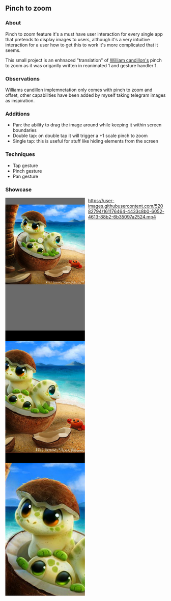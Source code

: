 ## Pinch to zoom

### About
Pinch to zoom feature it's a must have user interaction for every single app that pretends to display images to users, although it's a very intuitive interaction for a user how to get this to work it's more complicated that it seems.

This small project is an enhnaced "translation" of [William candillon's](https://github.com/wcandillon/can-it-be-done-in-react-native/blob/master/the-10-min/src/PinchGesture/PinchGesture.tsx) pinch to zoom as it was origanlly written in reanimated 1 and gesture handler 1.

### Observations
Williams candillon implemnetation only comes with pinch to zoom and offset, other capabilities have been added by myself taking telegram images as inspiration.


### Additions
- Pan: the ability to drag the image around while keeping it within screen boundaries
- Double tap: on double tap it will trigger a +1 scale pinch to zoom
-  Single tap: this is useful for stuff like hiding elements from the screen

### Techniques
- Tap gesture
- Pinch gesture
- Pan gesture

### Showcase
[<img style="float: left; margin-right: 10px" width="250px" src="./assets/md/one.png" alt="Untouched slider">]("")
<img style="float: left; margin-right: 10px" width="250px" src="./assets/md/two.png" alt="Touched slider">
<img style="float: left; margin-right: 10px" width="250px" src="./assets/md/three.png" alt="Touched slider">

https://user-images.githubusercontent.com/52082794/161176464-4433c8b0-6052-4613-88b2-6b35097a2524.mp4